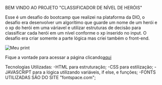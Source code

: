 BEM VINDO AO PROJETO "CLASSIFICADOR DE NÍVEL DE HERÓIS"

Esse é um desafio do bootcamp que realizei na plataforma da DIO, o desafio era desenvolver um algorítimo que guarde um nome de um herói e o xp do herói em uma váriavel e utilizar estruturas de decisão para classificar cada herói em um nível conforme o xp inserido no input. O desafio era criar somente a parte lógica mas criei também o front-end.

![Meu print](./img/prototipo.png)


Fique a vontade para acessar a página clicando[aqui]("https://bryansilvacm.github.io/classificador-de-nivel-de-herois-dio/")

Tecnologias Utilizadas:
-HTML para estruturação;
-CSS para estilização;
-JAVASCRIPT para a lógica utilizando variáveis, if else, e funções;
-FONTS UTILIZADAS SÃO DO SITE "fontspace.com";



